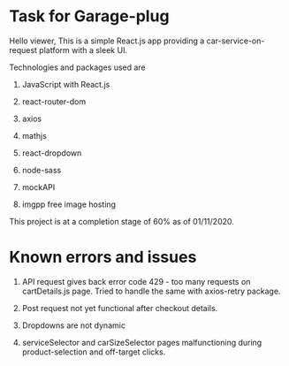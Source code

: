 # Task for Garage-plug

Hello viewer, This is a simple React.js app providing a car-service-on-request platform with a sleek UI.

Technologies and packages used are

1. JavaScript with React.js

2. react-router-dom

3. axios

4. mathjs

5. react-dropdown

6. node-sass

7. mockAPI

8. imgpp free image hosting

This project is at a completion stage of 60% as of 01/11/2020.

# Known errors and issues

1. API request gives back error code 429 - too many requests on cartDetails.js page. Tried to handle the same with axios-retry package.

2. Post request not yet functional after checkout details.

3. Dropdowns are not dynamic

4. serviceSelector and carSizeSelector pages malfunctioning during product-selection and off-target clicks.
